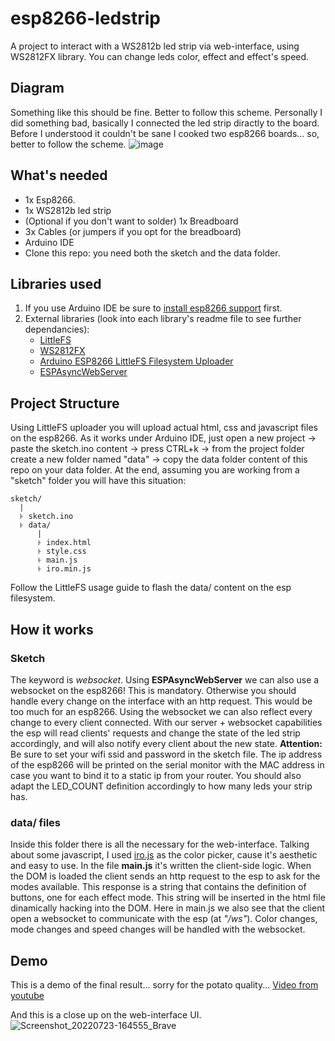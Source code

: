 # esp8266-ledstrip
A project to interact with a WS2812b led strip via web-interface, using WS2812FX library. You can change leds color, effect and effect's speed.

## Diagram
Something like this should be fine. Better to follow this scheme. Personally I did something bad, basically I connected the led strip diractly to the board. Before I understood it couldn't be sane I cooked two esp8266 boards... so, better to follow the scheme.
![image](https://user-images.githubusercontent.com/88981092/180605580-85468224-4cd8-482d-a53f-a9edce21295e.png)

## What's needed
- 1x Esp8266.
- 1x WS2812b led strip
- (Optional if you don't want to solder) 1x Breadboard
- 3x Cables (or jumpers if you opt for the breadboard)
- Arduino IDE
- Clone this repo: you need both the sketch and the data folder.

## Libraries used
1. If you use Arduino IDE be sure to [install esp8266 support](https://randomnerdtutorials.com/installing-the-esp32-board-in-arduino-ide-windows-instructions/) first.
2. External libraries (look into each library's readme file to see further dependancies):
    - [LittleFS](https://github.com/earlephilhower/arduino-esp8266littlefs-plugin)
    - [WS2812FX](https://github.com/kitesurfer1404/WS2812FX)
    - [Arduino ESP8266 LittleFS Filesystem Uploader](https://github.com/earlephilhower/arduino-esp8266littlefs-plugin)
    - [ESPAsyncWebServer](https://github.com/me-no-dev/ESPAsyncWebServer)

## Project Structure
Using LittleFS uploader you will upload actual html, css and javascript files on the esp8266. As it works under Arduino IDE, just open a new project -> paste the sketch.ino content -> press CTRL+k -> from the project folder create a new folder named "data" -> copy the data folder content of this repo on your data folder. At the end, assuming you are working from a "sketch" folder you will have this situation:
```
sketch/
  |
  ꜔ sketch.ino
  ꜔ data/
      |
      ꜔ index.html
      ꜔ style.css
      ꜔ main.js
      ꜔ iro.min.js
```
Follow the LittleFS usage guide to flash the data/ content on the esp filesystem.

## How it works
### Sketch
The keyword is _websocket_. Using **ESPAsyncWebServer** we can also use a websocket on the esp8266! This is mandatory. Otherwise you should handle every change on the interface with an http request. This would be too much for an esp8266. Using the websocket we can also reflect every change to every client connected. With our server + websocket capabilities the esp will read clients' requests and change the state of the led strip accordingly, and will also notify every client about the new state.
**Attention:** Be sure to set your wifi ssid and password in the sketch file. The ip address of the esp8266 will be printed on the serial monitor with the MAC address in case you want to bind it to a static ip from your router. You should also adapt the LED_COUNT definition accordingly to how many leds your strip has. 
### data/ files
Inside this folder there is all the necessary for the web-interface. Talking about some javascript, I used [iro.js](https://iro.js.org/) as the color picker, cause it's aesthetic and easy to use. In the file **main.js** it's written the client-side logic. When the DOM is loaded the client sends an http request to the esp to ask for the modes available. This response is a string that contains the definition of buttons, one for each effect mode. This string will be inserted in the html file dinamically hacking into the DOM. Here in main.js we also see that the client open a websocket to communicate with the esp (at _"/ws"_). Color changes, mode changes and speed changes will be handled with the websocket.

## Demo
This is a demo of the final result... sorry for the potato quality...
[Video from youtube](https://youtu.be/jmez4LsH3O4)

And this is a close up on the web-interface UI.
![Screenshot_20220723-164555_Brave](https://user-images.githubusercontent.com/88981092/180610405-eac1e59e-93a1-4852-9e0d-4cf3cfe4ef92.jpg)
